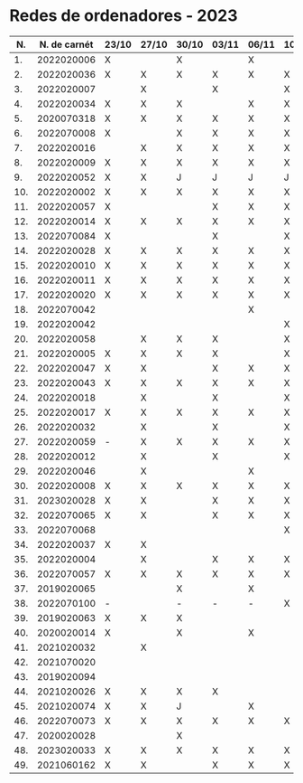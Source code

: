 # Redes de ordenadores - 2023

|N.|N. de carnét|23/10|27/10|30/10|03/11|06/11|10/11|13/11|17/11|20/11|24/11|27/11|1/12|4/12|
|--|----------|-----|-----|-----|-----|-----|-----|-----|-----|-----|-----|-----|-----|-----|
|1.|2022020006|X||X||X||X||X||X|||
|2.|2022020036|X|X|X|X|X|X|X|X|X|X|X|||
|3.|2022020007||X||X||X||X||X|X|||
|4.|2022020034|X|X|X||X|X|X|X|X|X|X|||
|5.|2020070318|X|X|X|X|X|X|X|X|X|X||||
|6.|2022070008|X||X|X|X|X|X|X||X||||
|7.|2022020016||X|X|X|X|X|X||X|X|X|||
|8.|2022020009|X|X|X|X|X|X|X|X|X|X|X|||
|9.|2022020052|X|X|J|J|J|J|J|J|J|J|J|||
|10.|2022020002|X|X|X|X|X|X|X|X|X|X|X|||
|11.|2022020057|X|||X|X|X|X|X||X||||
|12.|2022020014|X|X|X|X|X|X|X|X|X|X|X|||
|13.|2022070084|X|||X||X||X|X|X||||
|14.|2022020028|X|X|X|X|X|X||X|X|X|X|||
|15.|2022020010|X|X|X|X|X|X|X|X|X|X|X|||
|16.|2022020011|X|X|X|X|X|X|X|X|X|X|X|||
|17.|2022020020|X|X|X|X|X|X|X|X|X||X|||
|18.|2022070042|||||X||X|X|X|X|X|||
|19.|2022020042||||||X||X|X|X|X|||
|20.|2022020058||X|X|X||X|X||X||X|||
|21.|2022020005|X|X|X|X||X||X|X|X||||
|22.|2022020047|X|X||X|X|X|X|X|X|X|X|||
|23.|2022020043|X|X|X|X|X|X|X|X|X|X|X|||
|24.|2022020018||X||X||X||X||X||||
|25.|2022020017|X|X|X|X|X|X|X|X|X|X|X|||
|26.|2022020032||X||X||X||X||X||||
|27.|2022020059|-|X|X|X|X|X|X|X|X|X|X|||
|28.|2022020012||X||X||X||X||X||||
|29.|2022020046||X|||X|||X|X||X|||
|30.|2022020008|X|X|X|X|X|X|X||X|X|X|||
|31.|2023020028|X|X||X|X|X||X|X|X||||
|32.|2022070065|X|X||X|X|X|X|X|X|||||
|33.|2022070068||||||X||||X|X|||
|34.|2022020037|X|X||||||X||X|X|||
|35.|2022020004||X||X|X|X|X|X|X|X||||
|36.|2022070057|X|X|X|X|X|X|X|X|X|X|X|||
|37.|2019020065|||X||X||X|X|X|||||
|38.|2022070100|-||-|-|-|X|X|X||X||||
|39.|2019020063|X|X|X||||X||X|||||
|40.|2020020014|X||X||X||X||X||X|||
|41.|2021020032||X||||||||||||
|42.|2021070020|||||||X|X||||||
|43.|2019020094||||||||||||||
|44.|2021020026|X|X|X|X||||X|X|X|X|||
|45.|2021020074|X|X|J||X||X|||X||||
|46.|2022070073|X|X|X|X|X|X|X|X|X|X||||
|47.|2020020028|||X||||X||X||X|||
|48.|2023020033|X|X|X|X|X|X|X|X|X|X|X|||
|49.|2021060162|X|X||X|X|X|X|X|X|X|X|||
